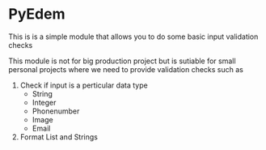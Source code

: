 # PyEdem <br>
<p> This is is a simple module that allows you to do some basic input validation checks</p>
<p>This module is not for big production project but is sutiable for small personal projects where we need to provide validation checks  such as

1. Check if input is a perticular data type
    * String
    * Integer
    * Phonenumber
    * Image
    * Email
2. Format List and Strings
 </p>
